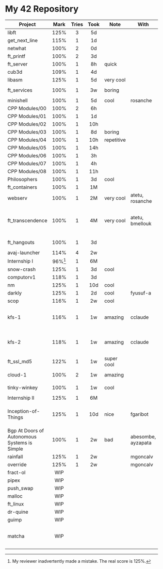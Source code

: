 # My 42 Repository

| Project                                      |  Mark   | Tries | Took  | Note       | With               | Language                                             |
| -------------------------------------------- | :-----: | :---: | :---: | ---------- | ------------------ | ---------------------------------------------------- |
| libft                                        |  125%   |   3   |  5d   |            |                    | `C`                                                  |
| get_next_line                                |  115%   |   1   |  1d   |            |                    | `C`                                                  |
| netwhat                                      |  100%   |   2   |  0d   |            |                    |                                                      |
| ft_printf                                    |  100%   |   2   |  3d   |            |                    | `C`                                                  |
| ft_server                                    |  100%   |   1   |  8h   | quick      |                    | `Docker`                                             |
| cub3d                                        |  109%   |   1   |  4d   |            |                    | `C`                                                  |
| libasm                                       |  125%   |   1   |  5d   | very cool  |                    | `Assembly`                                           |
| ft_services                                  |  100%   |   1   |  3w   | boring     |                    | `Kubernetes`, `Docker`                               |
| minishell                                    |  100%   |   1   |  5d   | cool       | rosanche           | `C`                                                  |
| CPP Modules/00                               |  100%   |   2   |  6h   |            |                    | `C++`                                                |
| CPP Modules/01                               |  100%   |   1   |  1d   |            |                    | `C++`                                                |
| CPP Modules/02                               |  100%   |   1   |  10h  |            |                    | `C++`                                                |
| CPP Modules/03                               |  100%   |   1   |  8d   | boring     |                    | `C++`                                                |
| CPP Modules/04                               |  100%   |   1   |  10h  | repetitive |                    | `C++`                                                |
| CPP Modules/05                               |  100%   |   1   |  14h  |            |                    | `C++`                                                |
| CPP Modules/06                               |  100%   |   1   |  3h   |            |                    | `C++`                                                |
| CPP Modules/07                               |  100%   |   1   |  4h   |            |                    | `C++`                                                |
| CPP Modules/08                               |  100%   |   1   |  11h  |            |                    | `C++`                                                |
| Philosophers                                 |  100%   |   1   |  3d   | cool       |                    | `C`                                                  |
| ft_containers                                |  100%   |   1   |  1M   |            |                    | `C++`                                                |
| webserv                                      |  100%   |   1   |  2M   | very cool  | atetu, rosanche    | `C++`                                                |
| ft_transcendence                             |  100%   |   1   |  4M   | very cool  | atetu, bmellouk    | `Vue.js`, `Nuxt.js`, `MySQL`, `TypeScript`, `Docker` |
| ft_hangouts                                  |  100%   |   1   |  3d   |            |                    | `Java`, `Android`                                    |
| avaj-launcher                                |  114%   |   4   |  2w   |            |                    | `Java`                                               |
| Internship I                                 | 96%[^1] |   1   |  6M   |            |                    |                                                      |
| snow-crash                                   |  125%   |   1   |  3d   | cool       |                    | `C`, `Bash`                                          |
| computorv1                                   |  118%   |   1   |  3d   |            |                    | `C++`                                                |
| nm                                           |  125%   |   1   |  10d  | cool       |                    | `C`, `Linux`                                         |
| darkly                                       |  125%   |   1   |  2d   | cool       | fyusuf-a           | `PHP`, `Linux`                                       |
| scop                                         |  116%   |   1   |  2w   | cool       |                    | `C++`, `OpenGL`                                      |
| kfs-1                                        |  116%   |   1   |  1w   | amazing    | cclaude            | `C++`, `C`, `Docker`, `Linux`, `Assembly`            |
| kfs-2                                        |  118%   |   1   |  1w   | amazing    | cclaude            | `C++`, `C`, `Docker`, `Linux`, `Assembly`            |
| ft_ssl_md5                                   |  122%   |   1   |  1w   | super cool |                    | `C`                                                  |
| cloud-1                                      |  100%   |   2   |  1w   | amazing    |                    | `Terraform`, `AWS`                                   |
| tinky-winkey                                 |  100%   |   1   |  1w   | cool       |                    | `C++`, `Windows`                                     |
| Internship II                                |  125%   |   1   |  6M   |            |                    |                                                      |
| Inception-of-Things                          |  125%   |   1   |  10d  | nice       | fgaribot           | `Vagrant`, `K3s`, `Kubernetes`, `GitLab`             |
| Bgp At Doors of Autonomous Systems is Simple |  100%   |   1   |  2w   | bad        | abesombe, ayzapata | `GNS3`, `Bash`                                       |
| rainfall                                     |  125%   |   1   |  2w   |            | mgoncalv           | `C`, `Ghidra`                                        |
| override                                     |  125%   |   1   |  2w   |            | mgoncalv           | `C`, `Ghidra`                                        |
| fract-ol                                     |   WIP   |       |       |            |                    | `C`                                                  |
| pipex                                        |   WIP   |       |       |            |                    | `C`                                                  |
| push_swap                                    |   WIP   |       |       |            |                    | `C`                                                  |
| malloc                                       |   WIP   |       |       |            |                    | `C`                                                  |
| ft_linux                                     |   WIP   |       |       |            |                    | `Linux`, `Bash`                                      |
| dr-quine                                     |   WIP   |       |       |            |                    | `C`                                                  |
| guimp                                        |   WIP   |       |       |            |                    | `C`                                                  |
| matcha                                       |   WIP   |       |       |            |                    | `Java`, `MySQL`, `Vue.js`, `nginx`                   |

[^1]: My reviewer inadvertently made a mistake. The real score is 125%.
